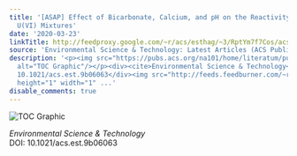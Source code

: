 ```yaml
---
title: '[ASAP] Effect of Bicarbonate, Calcium, and pH on the Reactivity of As(V) and
  U(VI) Mixtures'
date: '2020-03-23'
linkTitle: http://feedproxy.google.com/~r/acs/esthag/~3/RptYm7f7Cos/acs.est.9b06063
source: 'Environmental Science & Technology: Latest Articles (ACS Publications)'
description: '<p><img src="https://pubs.acs.org/na101/home/literatum/publisher/achs/journals/content/esthag/0/esthag.ahead-of-print/acs.est.9b06063/20200323/images/medium/es9b06063_0005.gif"
  alt="TOC Graphic"/></p><div><cite>Environmental Science & Technology</cite></div><div>DOI:
  10.1021/acs.est.9b06063</div><img src="http://feeds.feedburner.com/~r/acs/esthag/~4/RptYm7f7Cos"
  height="1" width="1" ...'
disable_comments: true
---
```

<p><img src="https://pubs.acs.org/na101/home/literatum/publisher/achs/journals/content/esthag/0/esthag.ahead-of-print/acs.est.9b06063/20200323/images/medium/es9b06063_0005.gif" alt="TOC Graphic"/></p><div><cite>Environmental Science & Technology</cite></div><div>DOI: 10.1021/acs.est.9b06063</div><img src="http://feeds.feedburner.com/~r/acs/esthag/~4/RptYm7f7Cos" height="1" width="1" ...